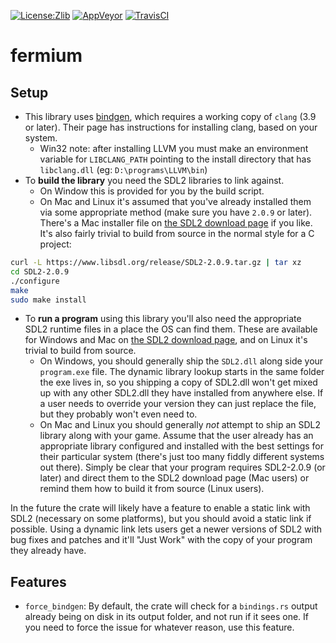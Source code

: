 [![License:Zlib](https://img.shields.io/badge/License-Zlib-brightgreen.svg)](https://opensource.org/licenses/Zlib)
[![AppVeyor](https://ci.appveyor.com/api/projects/status/lqvi8qbjayf35v8m/branch/master?svg=true)](https://ci.appveyor.com/project/Lokathor/fermium/branch/master)
[![TravisCI](https://travis-ci.org/Lokathor/fermium.svg?branch=master)](https://travis-ci.org/Lokathor/fermium)

# fermium

## Setup

* This library uses
  [bindgen](https://rust-lang.github.io/rust-bindgen/requirements.html), which
  requires a working copy of `clang` (3.9 or later). Their page has instructions
  for installing clang, based on your system.
  * Win32 note: after installing LLVM you must make an environment variable for
    `LIBCLANG_PATH` pointing to the install directory that has `libclang.dll`
    (eg: `D:\programs\LLVM\bin`)
* To **build the library** you need the SDL2 libraries to link against.
  * On Window this is provided for you by the build script.
  * On Mac and Linux it's assumed that you've already installed them via some
    appropriate method (make sure you have `2.0.9` or later). There's a Mac
    installer file on [the SDL2 download
    page](https://www.libsdl.org/download-2.0.php) if you like. It's also fairly
    trivial to build from source in the normal style for a C project:

```sh
curl -L https://www.libsdl.org/release/SDL2-2.0.9.tar.gz | tar xz
cd SDL2-2.0.9
./configure
make
sudo make install
```

* To **run a program** using this library you'll also need the appropriate SDL2
  runtime files in a place the OS can find them. These are available for Windows
  and Mac on [the SDL2 download page](http://libsdl.org/download-2.0.php), and
  on Linux it's trivial to build from source.
  * On Windows, you should generally ship the `SDL2.dll` along side your
    `program.exe` file. The dynamic library lookup starts in the same folder the
    exe lives in, so you shipping a copy of SDL2.dll won't get mixed up with any
    other SDL2.dll they have installed from anywhere else. If a user needs to
    override your version they can just replace the file, but they probably
    won't even need to.
  * On Mac and Linux you should generally _not_ attempt to ship an SDL2 library
    along with your game. Assume that the user already has an appropriate
    library configured and installed with the best settings for their particular
    system (there's just too many fiddly different systems out there). Simply be
    clear that your program requires SDL2-2.0.9 (or later) and direct them to
    the SDL2 download page (Mac users) or remind them how to build it from
    source (Linux users).

In the future the crate will likely have a feature to enable a static link with
SDL2 (necessary on some platforms), but you should avoid a static link if
possible. Using a dynamic link lets users get a newer versions of SDL2 with bug
fixes and patches and it'll "Just Work" with the copy of your program they
already have.

## Features

* `force_bindgen`: By default, the crate will check for a `bindings.rs` output
  already being on disk in its output folder, and not run if it sees one. If you
  need to force the issue for whatever reason, use this feature.
